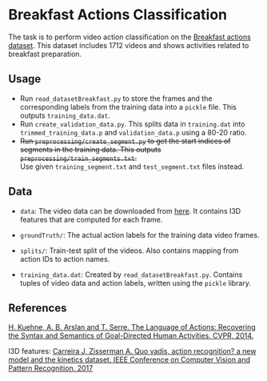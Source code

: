 # Breakfast Actions Classification

The task is to perform video action classification on the [Breakfast actions dataset](https://serre-lab.clps.brown.edu/resource/breakfast-actions-dataset/).
This dataset includes 1712 videos and shows activities related to breakfast preparation.

## Usage

- Run `read_datasetBreakfast.py` to store the frames and the corresponding labels from the training data into a `pickle` file. This outputs `training_data.dat`.
- Run `create_validation_data.py`. This splits data in `training.dat` into `trimmed_training_data.p` and `validation_data.p` using a 80-20 ratio.
- ~~Run `preprocessing/create_segment.py` to get the start indices of segments in the training data. This outputs `preprocessing/train_segments.txt`.~~  
Use given `training_segment.txt` and `test_segment.txt` files instead.

## Data

- `data`: The video data can be downloaded from [here](https://drive.google.com/drive/folders/1KtpuFYRGXByf_9ICPsCbGRBoR_hLsruh).
It contains I3D features that are computed for each frame. 

- `groundTruth/`: The actual action labels for the training data video frames.

- `splits/`: Train-test split of the videos. Also contains mapping from action IDs to action names.

- `training_data.dat`: Created by `read_datasetBreakfast.py`. Contains tuples of video data and action labels, written using the `pickle` library.

## References

[H. Kuehne, A. B. Arslan and T. Serre. The Language of Actions: Recovering the Syntax and Semantics of Goal-Directed Human Activities. CVPR, 2014.](https://serre-lab.clps.brown.edu/wp-content/uploads/2014/05/paper_cameraReady-2.pdf)

I3D features: [Carreira J, Zisserman A. Quo vadis, action recognition? a new model and the kinetics dataset. IEEE Conference on Computer Vision and Pattern Recognition. 2017](https://arxiv.org/pdf/1705.07750.pdf)

